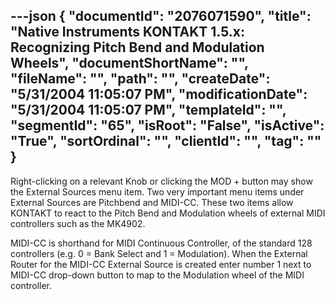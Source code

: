 ---json
{
  "documentId": "2076071590",
  "title": "Native Instruments KONTAKT 1.5.x: Recognizing Pitch Bend and Modulation Wheels",
  "documentShortName": "",
  "fileName": "",
  "path": "",
  "createDate": "5/31/2004 11:05:07 PM",
  "modificationDate": "5/31/2004 11:05:07 PM",
  "templateId": "",
  "segmentId": "65",
  "isRoot": "False",
  "isActive": "True",
  "sortOrdinal": "",
  "clientId": "",
  "tag": ""
}
---

Right-clicking on a relevant Knob or clicking the MOD + button may show the External Sources menu item. Two very important menu items under External Sources are Pitchbend and MIDI-CC. These two items allow KONTAKT to react to the Pitch Bend and Modulation wheels of external MIDI controllers such as the MK4902.

MIDI-CC is shorthand for MIDI Continuous Controller, of the standard 128 controllers (e.g. 0 = Bank Select and 1 = Modulation). When the External Router for the MIDI-CC External Source is created enter number 1 next to MIDI-CC drop-down button to map to the Modulation wheel of the MIDI controller.
